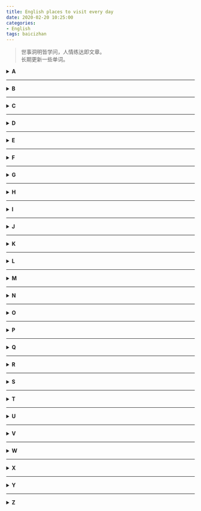 ```yaml
---
title: English places to visit every day
date: 2020-02-20 10:25:00
categories:
- English
tags: baicizhan
---
```

> 世事洞明皆学问，人情练达即文章。  
> 长期更新一些单词。    
<!--more-->

<details>
<summary><b>A</b></summary>
<p>

###### antagonism [敌对，对抗，敌意]
> There was a lot of antagonism between the competitions before the match.

###### avalanche [雪崩；大量而至；崩塌]
> The avalanche buried the small cabin in the snow.

###### at a loose end [不知做什么好]
> He's at a loose end;he doesn't know which way to go.

###### aisle [席位间的通道，过道]
> The stewardess is waking down the aisle of the airplane.

###### agitation [焦虑、忧虑；摇动]
> Apparently she is in a state of agitation.

###### assassination [暗杀]
> The weapon used for the assassination was a bow and arrow.

###### Arctic [北极的，极寒的；北极]
> Polar bears only live in Arctic areas;you cant't find them further south.
</p>
</details>

---

<details>
<summary><b>B</b></summary>
<p>

###### blaze [熊熊燃烧；大肆宣扬；连续射击；火焰]
> The dried vegetation rapidly blazed. 

###### bully [持强凌弱者、欺负]
> The school bully is always giving other kids a hard time.

###### brittle [易碎的；脆弱的；靠不住的]
> The win glass looks brittle,Use it carefully.

</p>
</details>

---

<details>
<summary><b>C</b></summary>
<p>

###### combustible [易燃的；易激动的；易燃物]
> The combustible chemicals should be stored properly;

###### cosmic [宇宙的；广大无边的]
> Stars and planets form part of the cosmic system.

######  compensate [补偿，赔偿，给……报酬]
> He should be compenstaed for his work-related injury.

###### commontion [骚动，动乱]
> All the elephants are running and causing a big commotion.

###### chapel [小教堂；私人祈祷室]
> Christians will ofen go to a chapel to pray to god.

###### condemn [谴责，责备]
> The dog is condemned for its bad behavior.

###### conspiracy [密谋，阴谋]
> Their conspiracy is to assassinate the king.

###### coward [懦夫，胆小鬼；懦弱的，胆怯的]
> Don't act like a coward - face it like a man!
</p>
</details>

---

<details>
<summary><b>D</b></summary>
<p>

###### discrepancy [不一致、差异、不符]
> There is noticeable discrepancy between the photo of the cake and the actual one.

###### dwarf [侏儒；唉生物或发育不全的]
> The seven Dwarves were happy when staying with Snow White.

###### delicate [易碎的，易坏的，脆弱的]
> Porcelain cups are very delicate;do not drop them!

###### diploma [毕业文凭，毕业证书]
> After four years of hard work,I finally got my college diploma.

###### drawback [缺点；障碍，不利条件]
> His short arms are his biggest drawback;he's struggling to reach the toilet paper!
</p>
</details>

---

<details>
<summary><b>E</b></summary>
<p>

###### envy [嫉妒，羡慕；妒忌的对象]
> The little puppy envies the big dog who has a ball to play with.
</p>
</details>

---

<details>
<summary><b>F</b></summary>
<p>

###### formulate [构想出计划、方法等]
> He is fomulating a detailed plan for his trip.

###### falter [摇摆，蹒跚，颤抖]
> The toddler faltered foeward;he had just learned to walk.

###### fruition [最后实现，实现，取得成功]
> Her weight loss plan finally came to fruition.
</p>
</details>

---

<details>
<summary><b>G</b></summary>
<p>

###### gauge [测量仪；尺度，标准；估计，判断；计量]
> We get to know how fast we are from the speed gauge.
</p>
</details>

---

<details>
<summary><b>H</b></summary>
<p>

###### headstrong [任性的，顽固的]
> He is a headstrong boy who doesn't take on his parents' suggestions.

###### heir [继承者；后继者]
> The babt is the heir of his family.

###### haphzard [胡乱的，随意的]
> My son's haphazard behavior makes the toom in a mess.
</p>
</details>

---

<details>
<summary><b>I</b></summary>
<p>

###### imminent [迫近的，紧迫的，即将来临的]
> The bomb's detonation is imminent.

###### irritate [使烦躁；激怒；使难受]
> This boy was completely irratated by the message from his friend.

###### invariably [不变地，永恒的；总是]
> The moon invariably orbits the Earth.
</p>
</details>

---

<details>
<summary><b>J</b></summary>
<p>

###### juvenile [青少年，雏鸟，幼稚的]
> This group of juveniles are taking a selfie together.

###### jungle [丛林，密林]
> The boy explored through the jungle.
</p>
</details>

---

<details>
<summary><b>K</b></summary>
<p>

###### kindle [点燃，激起；着火；照亮；煽动]
> The man needs to kindle the fire to stay warm.
</p>
</details>

---

<details>
<summary><b>L</b></summary>
<p>

###### loash [不愿意的]
> The boy is loash to do his homework;he think it's too hard.

###### latitude [纬度；（言论，行动的）自由]
> The higher the latitude,the colder the temperature will be.

###### levy [征收（税等）；征税，税款]
> The government levies a tax on him for his personal income.

###### livestock [家畜，牲畜]
> The livestock provide farmers with meat,milk and wool.
</p>
</details>

---

<details>
<summary><b>M</b></summary>
<p>

###### misappropriate [滥用，误用]
> He is misappropriting money from the company.

###### make the best of a bad job [尽力把损失减少到最少]  
> We made a mistake,but maybe we can make the best of a bad job and fix it soon

###### make sb out to be [把……说成]
> The colleagues make her out to be a bad person.

###### masculine [男子气概的]
> His beard and suit are masticuline enough to show his charm.

###### mustache [鬓，胡须]
> The mustache helps me to identify who this guy is. It's Charlie Chaplin!

###### marvelous [叹为观止的，令人惊奇的；非凡的]
> "It is the most marvelous fireworks show!" the girl exclaimed.

###### mildew [使发霉；发霉，长霉]
> Ewwww,that orange is covered in mildew! I don't want it!
</p>

</details>

---

<details>
<summary><b>N</b></summary>
<p>
</p>
</details>

---

<details>
<summary><b>O</b></summary>
<p>

###### oust [罢免、驱逐，剥夺，取代]
> The traitor was ousted from the group.

###### obnoxious [非常讨厌的]
> I'll get that obnoxious mostquito before ge gets me!
</p>
</details>

---

<details>
<summary><b>P</b></summary>
<p>

###### perspire [出汗，流汗]
> The two friends perspire from the heat.

###### pull through [度过难关，恢复健康]
> We beleive that optimistic woman will pull through.

###### pension [养老金，抚恤金；廉租屋；发给……养老金]
> After they retired,my grandparents received a pension every month.

###### peril [危险]
> The man faced the peril of falling off the cliff.

###### practitioner [(医生或者律师等的)开业者；实践者，从事者]
> A medical practitioner comfots the woman.

###### pretentious [自命不凡的，做作的，炫耀的]
> Get that pretentious look off your face!You're not cool!

###### postmortem [验尸，尸体解剖]
> He is doing a postmortem of the crocodile.

###### postpone [延迟、推迟、延缓]
> I had to postpone the meeting until later.

###### prodigious [巨大的；异常的，奇妙的]
> The forest is full of prodigious trees.
</p>
</details>

---

<details>
<summary><b>Q</b></summary>
<p>
</p>
</details>

---

<details>
<summary><b>R</b></summary>
<p>

###### reckon with sb [将……加以考虑，认真对待]
> The father reckon with his son in a game of chess;he usually wins.    

###### reckon on [计划]
> She reckons on being the Olympic champion in 2020.

###### roar [吼叫声，怒号声；轰鸣声]
> The tiger let out a mighty roar on the cliff.

###### reckless [鲁莽的，不计后果的]
> It is reckless for the driver to be driving while texting on the phone.

###### rise to the occasion
> The game was hard,but the boy rose to the occasion and won the game.

###### retreat [撤退，撤离]
> The troops were defeated and retreated from the battle.

###### referendum [全面投票，复决权]
> A referendum requires all qualified citizens to vote.

###### realm [领域；国土]
> The woman was stepping into a fairy and dreamy realm.
</p>
</details>

---

<details>
<summary><b>S</b></summary>
<p>

###### stationery [文具；信纸]
> You can buy this nicely designed stationery from our online store.

######  scissors [剪刀]
> There are two pairs of hairdressing scissors on the table.

###### soar [高飞，翱翔；高飞越过]
> It's wonderful to soar in the sky like a bird.

###### suspence [悬疑；焦虑；悬念；令人挂心的；令人心焦的，产生悬念的]
> At the end of the movie,viewers were left in a state of great suspence.
</p>
</details>

---

<details>
<summary><b>T</b></summary>
<p>

###### torture [对……施以酷刑，拷问，折磨；]
> My friend tortured us with her terrible singing.

###### toddle [蹒跚学步]
> The baby has just learn to toddle,so he walks unsteadily.
</p>
</details>

---

<details>
<summary><b>U</b></summary>
<p>

###### ultimatum [最后通牒]
> Me teacher give me an ultimatum:hand in your homework todat,or get a zero.

###### ultraviolet [紫外线的；紫外线]
> My hat pretected me from the dangerous ultraviolet rays.

###### underestimate [低估；对……估计不足]
> The boxer underestimate the strength of his opponent.
</p>
</details>

---

<details>
<summary><b>V</b></summary>
<p>

###### vanquish [征服，击败]
> The knight finally vanquished the dragon.

###### verge [边缘，边界；接近，濒临]
> The verge of the road is covered with lovely blue flowers. 
</p>
</details>

---

<details>
<summary><b>W</b></summary>
<p>
</p>
</details>

---

<details>
<summary><b>X</b></summary>
<p>
</p>
</details>

---

<details>
<summary><b>Y</b></summary>
<p>
</p>
</details>

---

<details>
<summary><b>Z</b></summary>
<p>
</p>
</details>
